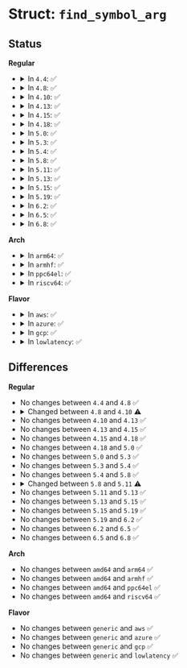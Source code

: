 # Struct: <code>find_symbol_arg</code>

## Status
<b>Regular</b>
<ul>
<li>
<details>
<summary>In <code>4.4</code>: ✅</summary>

```c
struct find_symbol_arg {
    const char *name;
    bool gplok;
    bool warn;
    struct module *owner;
    const long unsigned int *crc;
    const struct kernel_symbol *sym;
};
```
</details>
</li>
<li>
<details>
<summary>In <code>4.8</code>: ✅</summary>

```c
struct find_symbol_arg {
    const char *name;
    bool gplok;
    bool warn;
    struct module *owner;
    const long unsigned int *crc;
    const struct kernel_symbol *sym;
};
```
</details>
</li>
<li>
<details>
<summary>In <code>4.10</code>: ✅</summary>

```c
struct find_symbol_arg {
    const char *name;
    bool gplok;
    bool warn;
    struct module *owner;
    const s32 *crc;
    const struct kernel_symbol *sym;
};
```
</details>
</li>
<li>
<details>
<summary>In <code>4.13</code>: ✅</summary>

```c
struct find_symbol_arg {
    const char *name;
    bool gplok;
    bool warn;
    struct module *owner;
    const s32 *crc;
    const struct kernel_symbol *sym;
};
```
</details>
</li>
<li>
<details>
<summary>In <code>4.15</code>: ✅</summary>

```c
struct find_symbol_arg {
    const char *name;
    bool gplok;
    bool warn;
    struct module *owner;
    const s32 *crc;
    const struct kernel_symbol *sym;
};
```
</details>
</li>
<li>
<details>
<summary>In <code>4.18</code>: ✅</summary>

```c
struct find_symbol_arg {
    const char *name;
    bool gplok;
    bool warn;
    struct module *owner;
    const s32 *crc;
    const struct kernel_symbol *sym;
};
```
</details>
</li>
<li>
<details>
<summary>In <code>5.0</code>: ✅</summary>

```c
struct find_symbol_arg {
    const char *name;
    bool gplok;
    bool warn;
    struct module *owner;
    const s32 *crc;
    const struct kernel_symbol *sym;
};
```
</details>
</li>
<li>
<details>
<summary>In <code>5.3</code>: ✅</summary>

```c
struct find_symbol_arg {
    const char *name;
    bool gplok;
    bool warn;
    struct module *owner;
    const s32 *crc;
    const struct kernel_symbol *sym;
};
```
</details>
</li>
<li>
<details>
<summary>In <code>5.4</code>: ✅</summary>

```c
struct find_symbol_arg {
    const char *name;
    bool gplok;
    bool warn;
    struct module *owner;
    const s32 *crc;
    const struct kernel_symbol *sym;
};
```
</details>
</li>
<li>
<details>
<summary>In <code>5.8</code>: ✅</summary>

```c
struct find_symbol_arg {
    const char *name;
    bool gplok;
    bool warn;
    struct module *owner;
    const s32 *crc;
    const struct kernel_symbol *sym;
};
```
</details>
</li>
<li>
<details>
<summary>In <code>5.11</code>: ✅</summary>

```c
struct find_symbol_arg {
    const char *name;
    bool gplok;
    bool warn;
    struct module *owner;
    const s32 *crc;
    const struct kernel_symbol *sym;
    enum mod_license license;
};
```
</details>
</li>
<li>
<details>
<summary>In <code>5.13</code>: ✅</summary>

```c
struct find_symbol_arg {
    const char *name;
    bool gplok;
    bool warn;
    struct module *owner;
    const s32 *crc;
    const struct kernel_symbol *sym;
    enum mod_license license;
};
```
</details>
</li>
<li>
<details>
<summary>In <code>5.15</code>: ✅</summary>

```c
struct find_symbol_arg {
    const char *name;
    bool gplok;
    bool warn;
    struct module *owner;
    const s32 *crc;
    const struct kernel_symbol *sym;
    enum mod_license license;
};
```
</details>
</li>
<li>
<details>
<summary>In <code>5.19</code>: ✅</summary>

```c
struct find_symbol_arg {
    const char *name;
    bool gplok;
    bool warn;
    struct module *owner;
    const s32 *crc;
    const struct kernel_symbol *sym;
    enum mod_license license;
};
```
</details>
</li>
<li>
<details>
<summary>In <code>6.2</code>: ✅</summary>

```c
struct find_symbol_arg {
    const char *name;
    bool gplok;
    bool warn;
    struct module *owner;
    const s32 *crc;
    const struct kernel_symbol *sym;
    enum mod_license license;
};
```
</details>
</li>
<li>
<details>
<summary>In <code>6.5</code>: ✅</summary>

```c
struct find_symbol_arg {
    const char *name;
    bool gplok;
    bool warn;
    struct module *owner;
    const s32 *crc;
    const struct kernel_symbol *sym;
    enum mod_license license;
};
```
</details>
</li>
<li>
<details>
<summary>In <code>6.8</code>: ✅</summary>

```c
struct find_symbol_arg {
    const char *name;
    bool gplok;
    bool warn;
    struct module *owner;
    const s32 *crc;
    const struct kernel_symbol *sym;
    enum mod_license license;
};
```
</details>
</li>
</ul>
<b>Arch</b>
<ul>
<li>
<details>
<summary>In <code>arm64</code>: ✅</summary>

```c
struct find_symbol_arg {
    const char *name;
    bool gplok;
    bool warn;
    struct module *owner;
    const s32 *crc;
    const struct kernel_symbol *sym;
};
```
</details>
</li>
<li>
<details>
<summary>In <code>armhf</code>: ✅</summary>

```c
struct find_symbol_arg {
    const char *name;
    bool gplok;
    bool warn;
    struct module *owner;
    const s32 *crc;
    const struct kernel_symbol *sym;
};
```
</details>
</li>
<li>
<details>
<summary>In <code>ppc64el</code>: ✅</summary>

```c
struct find_symbol_arg {
    const char *name;
    bool gplok;
    bool warn;
    struct module *owner;
    const s32 *crc;
    const struct kernel_symbol *sym;
};
```
</details>
</li>
<li>
<details>
<summary>In <code>riscv64</code>: ✅</summary>

```c
struct find_symbol_arg {
    const char *name;
    bool gplok;
    bool warn;
    struct module *owner;
    const s32 *crc;
    const struct kernel_symbol *sym;
};
```
</details>
</li>
</ul>
<b>Flavor</b>
<ul>
<li>
<details>
<summary>In <code>aws</code>: ✅</summary>

```c
struct find_symbol_arg {
    const char *name;
    bool gplok;
    bool warn;
    struct module *owner;
    const s32 *crc;
    const struct kernel_symbol *sym;
};
```
</details>
</li>
<li>
<details>
<summary>In <code>azure</code>: ✅</summary>

```c
struct find_symbol_arg {
    const char *name;
    bool gplok;
    bool warn;
    struct module *owner;
    const s32 *crc;
    const struct kernel_symbol *sym;
};
```
</details>
</li>
<li>
<details>
<summary>In <code>gcp</code>: ✅</summary>

```c
struct find_symbol_arg {
    const char *name;
    bool gplok;
    bool warn;
    struct module *owner;
    const s32 *crc;
    const struct kernel_symbol *sym;
};
```
</details>
</li>
<li>
<details>
<summary>In <code>lowlatency</code>: ✅</summary>

```c
struct find_symbol_arg {
    const char *name;
    bool gplok;
    bool warn;
    struct module *owner;
    const s32 *crc;
    const struct kernel_symbol *sym;
};
```
</details>
</li>
</ul>

## Differences
<b>Regular</b>
<ul>
<li>
No changes between <code>4.4</code> and <code>4.8</code> ✅
</li>
<li>
<details>
<summary>Changed between <code>4.8</code> and <code>4.10</code> ⚠️</summary>
<ul>
<li>
<b>Field type changed. </b>
<code>const long unsigned int *crc</code> ➡️ <code>const s32 *crc</code>
</li>
</ul>
</details>
</li>
<li>
No changes between <code>4.10</code> and <code>4.13</code> ✅
</li>
<li>
No changes between <code>4.13</code> and <code>4.15</code> ✅
</li>
<li>
No changes between <code>4.15</code> and <code>4.18</code> ✅
</li>
<li>
No changes between <code>4.18</code> and <code>5.0</code> ✅
</li>
<li>
No changes between <code>5.0</code> and <code>5.3</code> ✅
</li>
<li>
No changes between <code>5.3</code> and <code>5.4</code> ✅
</li>
<li>
No changes between <code>5.4</code> and <code>5.8</code> ✅
</li>
<li>
<details>
<summary>Changed between <code>5.8</code> and <code>5.11</code> ⚠️</summary>
<ul>
<li>
<b>Field added. </b>
<code>enum mod_license license</code>
</li>
</ul>
</details>
</li>
<li>
No changes between <code>5.11</code> and <code>5.13</code> ✅
</li>
<li>
No changes between <code>5.13</code> and <code>5.15</code> ✅
</li>
<li>
No changes between <code>5.15</code> and <code>5.19</code> ✅
</li>
<li>
No changes between <code>5.19</code> and <code>6.2</code> ✅
</li>
<li>
No changes between <code>6.2</code> and <code>6.5</code> ✅
</li>
<li>
No changes between <code>6.5</code> and <code>6.8</code> ✅
</li>
</ul>
<b>Arch</b>
<ul>
<li>
No changes between <code>amd64</code> and <code>arm64</code> ✅
</li>
<li>
No changes between <code>amd64</code> and <code>armhf</code> ✅
</li>
<li>
No changes between <code>amd64</code> and <code>ppc64el</code> ✅
</li>
<li>
No changes between <code>amd64</code> and <code>riscv64</code> ✅
</li>
</ul>
<b>Flavor</b>
<ul>
<li>
No changes between <code>generic</code> and <code>aws</code> ✅
</li>
<li>
No changes between <code>generic</code> and <code>azure</code> ✅
</li>
<li>
No changes between <code>generic</code> and <code>gcp</code> ✅
</li>
<li>
No changes between <code>generic</code> and <code>lowlatency</code> ✅
</li>
</ul>

